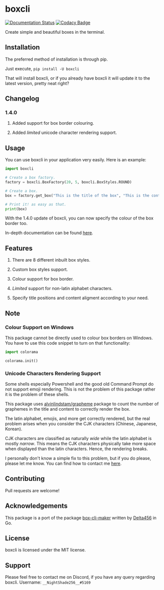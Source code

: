 # boxcli

[![Documentation Status](https://readthedocs.org/projects/boxcli/badge/?version=latest)](https://boxcli.readthedocs.io/en/latest/?badge=latest)
[![Codacy Badge](https://api.codacy.com/project/badge/Grade/d3240b45af6d44c4821aa5b73f4b478b)](https://www.codacy.com/manual/anishjewalikar/boxcli?utm_source=github.com&amp;utm_medium=referral&amp;utm_content=NightShade256/boxcli&amp;utm_campaign=Badge_Grade)

Create simple and beautiful boxes in the terminal.

## Installation

The preferred method of installation is through pip.

Just execute,
`pip install -U boxcli`

That will install boxcli, or if you already have boxcli it will update it to the latest version,
pretty neat right?

## Changelog

### 1.4.0

1. Added support for box border colouring.

2. Added *limited* unicode character rendering support.

## Usage

You can use boxcli in your application very easily.
Here is an example:

```python
import boxcli

# Create a box factory.
factory = boxcli.BoxFactory(20, 5, boxcli.BoxStyles.ROUND)

# Create a box.
box = factory.get_box("This is the title of the box", "This is the content of the box")

# Print it! as easy as that.
print(box)
```

With the 1.4.0 update of boxcli, you can now specify the colour of the box border too.

In-depth documentation can be found [here](http://boxcli.rtfd.io/).

## Features

1. There are 8 different inbuilt box styles.

2. Custom box styles support.

3. Colour support for box border.

4. *Limited* support for non-latin alphabet characters.

5. Specify title positions and content aligment according to your need.

## Note

### Colour Support on Windows

This package cannot be directly used to colour box borders on Windows.
You have to use this code snippet to turn on that functionality:

```python
import colorama

colorama.init()
```

### Unicode Characters Rendering Support

Some shells especially Powershell and the good old Command Prompt do not support emoji rendering.
This is not the problem of this package rather it is the problem of these shells.

This package uses [alvinlindstam/grapheme](https://github.com/alvinlindstam/grapheme) package to count the number of graphemes
in the title and content to correctly render the box.

The latin alphabet, emojis, and more get correctly rendered, but the real problem arises when you consider
the CJK characters (Chinese, Japanese, Korean).

CJK characters are classified as naturally *wide* while the latin alphabet is mostly *narrow*.
This means the CJK characters physically take more space when displayed than the latin characters.
Hence, the rendering breaks.

I personally don't know a simple fix to this problem, but if you do please, please let me know.
You can find how to contact me [here](https://github.com/NightShade256/boxcli#support).

## Contributing

Pull requests are welcome!

## Acknowledgements

This package is a port of the package [box-cli-maker](https://github.com/Delta456/box-cli-maker) written by
[Delta456](https://github.com/Delta456) in Go.

## License

boxcli is licensed under the MIT license.

## Support

Please feel free to contact me on Discord, if you have any query regarding boxcli.
Username: `__NightShade256__#5169`
